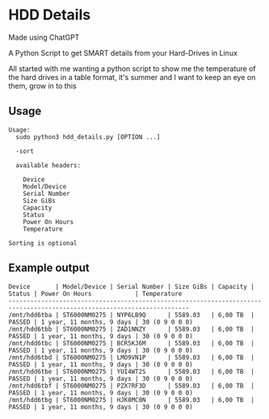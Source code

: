 # HDD Details

Made using ChatGPT

A Python Script to get SMART details from your Hard-Drives in Linux

All started with me wanting a python script to show me the temperature of the hard drives in a table format, it's summer and I want to keep an eye on them, grow in to this

## Usage

```
Usage:
  sudo python3 hdd_details.py [OPTION ...]

  -sort

  available headers:

    Device
    Model/Device
    Serial Number
    Size GiBs
    Capacity
    Status
    Power On Hours
    Temperature

Sorting is optional
```

## Example output

```
Device       | Model/Device | Serial Number | Size GiBs | Capacity | Status | Power On Hours            | Temperature
------------------------------------------------------------------------------------------------------------------------
/mnt/hdd6tba | ST6000NM0275 | NYP6LB9Q      | 5589.03   | 6,00 TB  | PASSED | 1 year, 11 months, 9 days | 30 (0 9 0 0 0)
/mnt/hdd6tbb | ST6000NM0275 | ZAD1NNZY      | 5589.03   | 6,00 TB  | PASSED | 1 year, 11 months, 9 days | 30 (0 9 0 0 0)
/mnt/hdd6tbc | ST6000NM0275 | BCR5KJ6M      | 5589.03   | 6,00 TB  | PASSED | 1 year, 11 months, 9 days | 30 (0 9 0 0 0)
/mnt/hdd6tbd | ST6000NM0275 | LMO9VN1P      | 5589.03   | 6,00 TB  | PASSED | 1 year, 11 months, 9 days | 30 (0 9 0 0 0)
/mnt/hdd6tbe | ST6000NM0275 | YUI4WT2S      | 5589.03   | 6,00 TB  | PASSED | 1 year, 11 months, 9 days | 30 (0 9 0 0 0)
/mnt/hdd6tbf | ST6000NM0275 | PZX7RF3D      | 5589.03   | 6,00 TB  | PASSED | 1 year, 11 months, 9 days | 30 (0 9 0 0 0)
/mnt/hdd6tbg | ST6000NM0275 | HJK8MC0N      | 5589.03   | 6,00 TB  | PASSED | 1 year, 11 months, 9 days | 30 (0 9 0 0 0)
```
